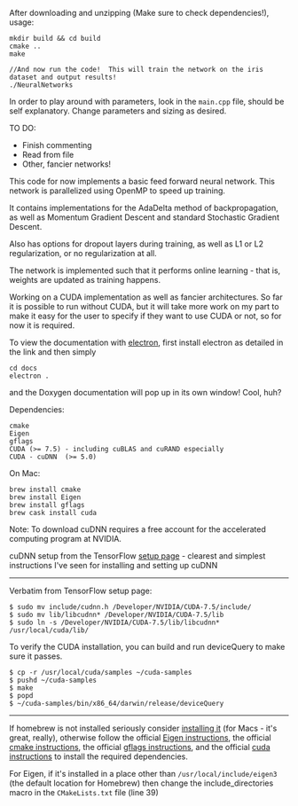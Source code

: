 After downloading and unzipping (Make sure to check dependencies!), usage:

```
mkdir build && cd build
cmake ..
make

//And now run the code!  This will train the network on the iris dataset and output results!
./NeuralNetworks
```

In order to play around with parameters, look in the `main.cpp` file,
should be self explanatory.  Change parameters and sizing as desired.

TO DO:
* Finish commenting
* Read from file
* Other, fancier networks!

This code for now implements a basic feed forward neural network.
This network is parallelized using OpenMP to speed up training.

It contains implementations for the AdaDelta method of backpropagation, as well as 
Momentum Gradient Descent and standard Stochastic Gradient Descent.

Also has options for dropout layers during training, as well as L1 or L2 regularization,
or no regularization at all.

The network is implemented such that it performs online learning - that is, weights are
updated as training happens.

Working on a CUDA implementation as well as fancier architectures.  So far it is possible to run without CUDA, but it will take more work on my part to make it easy for the user to specify if they want to use CUDA or not, so for now it is required.

To view the documentation with [electron](https://github.com/electron/electron/blob/master/docs/tutorial/quick-start.md), first install electron as detailed in the link and then simply
```
cd docs
electron .
```
and the Doxygen documentation will pop up in its own window! Cool, huh?

Dependencies:
```
cmake
Eigen
gflags
CUDA (>= 7.5) - including cuBLAS and cuRAND especially
CUDA - cuDNN  (>= 5.0)
```

On Mac:
```
brew install cmake
brew install Eigen
brew install gflags
brew cask install cuda
```

Note: To download cuDNN requires a free account for the accelerated computing program at NVIDIA.

cuDNN setup from the TensorFlow [setup page](https://www.tensorflow.org/versions/r0.10/get_started/os_setup.html#prepare-environment-for-mac-os-x) - clearest and simplest instructions I've seen for installing and setting up cuDNN

---------------------------------------------------------------------------
Verbatim from TensorFlow setup page:
```
$ sudo mv include/cudnn.h /Developer/NVIDIA/CUDA-7.5/include/
$ sudo mv lib/libcudnn* /Developer/NVIDIA/CUDA-7.5/lib
$ sudo ln -s /Developer/NVIDIA/CUDA-7.5/lib/libcudnn* /usr/local/cuda/lib/
```
To verify the CUDA installation, you can build and run deviceQuery to make sure it passes.
```
$ cp -r /usr/local/cuda/samples ~/cuda-samples
$ pushd ~/cuda-samples
$ make
$ popd
$ ~/cuda-samples/bin/x86_64/darwin/release/deviceQuery
```
---------------------------------------------------------------------------

If homebrew is not installed seriously consider [installing it](http://brew.sh/) (for Macs - it's great, really), otherwise follow the official [Eigen instructions](http://eigen.tuxfamily.org/index.php?title=Main_Page#Download),
the official [cmake instructions](https://cmake.org/install/), the official [gflags instructions](https://gflags.github.io/gflags/), and the official [cuda instructions](https://developer.nvidia.com/cuda-downloads) to install
the required dependencies.
  
For Eigen, if it's installed in a place other than `/usr/local/include/eigen3` (the default location for Homebrew) then change the include_directories macro in the `CMakeLists.txt` file (line 39)

